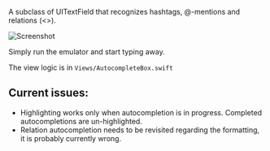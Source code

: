 A subclass of UITextField that recognizes hashtags, @-mentions and relations (<>).

![Screenshot](https://i.imgur.com/xtUkknR.png)

Simply run the emulator and start typing away.

The view logic is in `Views/AutocompleteBox.swift`

## Current issues:

- Highlighting works only when autocompletion is in progress. Completed autocompletions are un-highlighted.
- Relation autocompletion needs to be revisited regarding the formatting, it is probably currently wrong.
